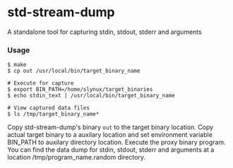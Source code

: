 std-stream-dump
==================

A standalone tool for capturing stdin, stdout, stderr and arguments

### Usage
    $ make
    $ cp out /usr/local/bin/target_binary_name

    # Execute for capture
    $ export BIN_PATH=/home/slynux/target_binaries
    $ echo stdin_text | /usr/local/bin/target_binary_name

    # View captured data files
    $ ls /tmp/target_binary_name*

Copy std-stream-dump's binary `out` to the target binary location. Copy
actual target binary to a auxilary location and set environment variable
BIN_PATH to auxilary directory location. Execute the proxy binary program.
You can find the data dump for stdin, stdout, stderr and arguments at
a location /tmp/program_name.random directory.
